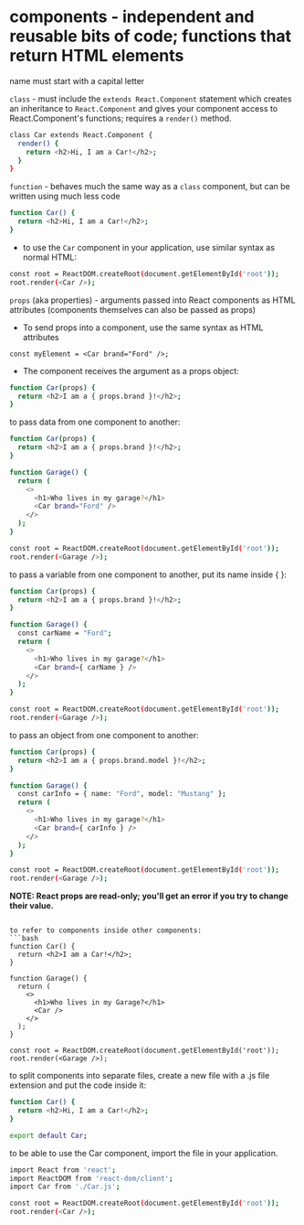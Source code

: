 # components - independent and reusable bits of code; functions that return HTML elements
name must start with a capital letter

`class` - must include the `extends React.Component` statement which creates an inheritance to `React.Component` and gives your component access to React.Component's functions; requires a `render()` method.
```bash
class Car extends React.Component {
  render() {
    return <h2>Hi, I am a Car!</h2>;
  }
}
```

`function` - behaves much the same way as a `class` component, but can be written using much less code
```bash
function Car() {
  return <h2>Hi, I am a Car!</h2>;
}
```

- to use the `Car` component in your application, use similar syntax as normal HTML: <Car />
```bash
const root = ReactDOM.createRoot(document.getElementById('root'));
root.render(<Car />);
```

`props` (aka properties) - arguments passed into React components as HTML attributes (components themselves can also be passed as props)

- To send props into a component, use the same syntax as HTML attributes

`const myElement = <Car brand="Ford" />;`

- The component receives the argument as a props object:
```bash
function Car(props) {
  return <h2>I am a { props.brand }!</h2>;
}
```

to pass data from one component to another:
```bash
function Car(props) {
  return <h2>I am a { props.brand }!</h2>;
}

function Garage() {
  return (
    <>
      <h1>Who lives in my garage?</h1>
      <Car brand="Ford" />
    </>
  );
}

const root = ReactDOM.createRoot(document.getElementById('root'));
root.render(<Garage />);
```
to pass a variable from one component to another, put its name inside { }:
```bash
function Car(props) {
  return <h2>I am a { props.brand }!</h2>;
}

function Garage() {
  const carName = "Ford";
  return (
    <>
      <h1>Who lives in my garage?</h1>
      <Car brand={ carName } />
    </>
  );
}

const root = ReactDOM.createRoot(document.getElementById('root'));
root.render(<Garage />);
```
to pass an object from one component to another:
```bash
function Car(props) {
  return <h2>I am a { props.brand.model }!</h2>;
}

function Garage() {
  const carInfo = { name: "Ford", model: "Mustang" };
  return (
    <>
      <h1>Who lives in my garage?</h1>
      <Car brand={ carInfo } />
    </>
  );
}

const root = ReactDOM.createRoot(document.getElementById('root'));
root.render(<Garage />);
```
**NOTE: React props are read-only; you'll get an error if you try to change their value.**
```

to refer to components inside other components:
```bash
function Car() {
  return <h2>I am a Car!</h2>;
}

function Garage() {
  return (
    <>
      <h1>Who lives in my Garage?</h1>
      <Car />
    </>
  );
}

const root = ReactDOM.createRoot(document.getElementById('root'));
root.render(<Garage />);
```

to split components into separate files, create a new file with a .js file extension and put the code inside it:
```bash
function Car() {
  return <h2>Hi, I am a Car!</h2>;
}

export default Car;
```

to be able to use the Car component, import the file in your application.
```bash
import React from 'react';
import ReactDOM from 'react-dom/client';
import Car from './Car.js';

const root = ReactDOM.createRoot(document.getElementById('root'));
root.render(<Car />);
```